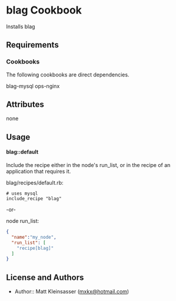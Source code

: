 blag Cookbook
==================
Installs blag

Requirements
------------
### Cookbooks
The following cookbooks are direct dependencies.

blag-mysql
ops-nginx

Attributes
----------
none

Usage
-----
#### blag::default
Include the recipe either in the node's run_list, or in the recipe of an application that requires it.

blag/recipes/default.rb:
```
# uses mysql
include_recipe "blag"
```

-or-

node run_list:
```json
{
  "name":"my_node",
  "run_list": [
    "recipe[blag]"
  ]
}
```

License and Authors
-------------------
- Author:: Matt Kleinsasser (<mxkx@hotmail.com>)

